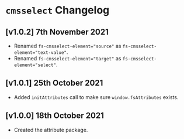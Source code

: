 # `cmsselect` Changelog

## [v1.0.2] 7th November 2021

- Renamed `fs-cmsselect-element="source"` as `fs-cmsselect-element="text-value"`.
- Renamed `fs-cmsselect-element="target"` as `fs-cmsselect-element="select"`.

## [v1.0.1] 25th October 2021

- Added `initAttributes` call to make sure `window.fsAttributes` exists.

## [v1.0.0] 18th October 2021

- Created the attribute package.
